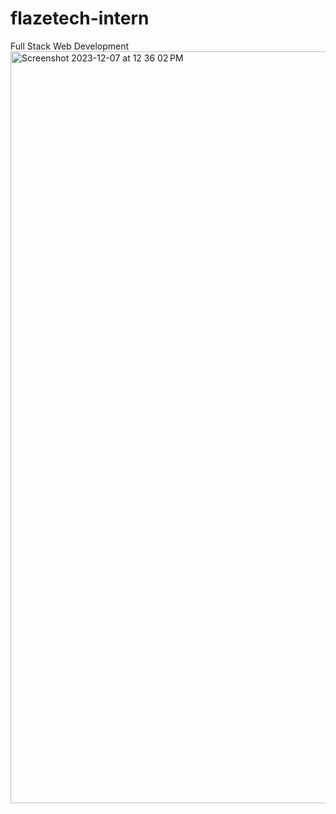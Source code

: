 # flazetech-intern
Full Stack Web Development
<img width="1203" alt="Screenshot 2023-12-07 at 12 36 02 PM" src="https://github.com/Kaushikwagh/flazetech-intern/assets/142978390/174259cd-705f-4cd5-b1f6-6401357b482f">
